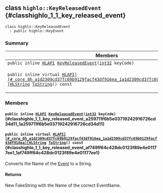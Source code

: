 ## class `highlo::KeyReleasedEvent` {#classhighlo_1_1_key_released_event}

```
class highlo::KeyReleasedEvent
  : public highlo::KeyEvent
```

### Summary

 Members                        | Descriptions                                
--------------------------------|---------------------------------------------
`public inline `[`HLAPI`](#_core_8h_a1d2309cd37fc69b9129facf43df916ea_1a1d2309cd37fc69b9129facf43df916ea)` `[`KeyReleasedEvent`](#classhighlo_1_1_key_released_event_a259711f6b5e03719242916726cd34d11_1a259711f6b5e03719242916726cd34d11)`(`[`int32`](#_base_types_8h_a43d43196463bde49cb067f5c20ab8481_1a43d43196463bde49cb067f5c20ab8481)` keyCode)` | 
`public inline virtual `[`HLAPI](#_core_8h_a1d2309cd37fc69b9129facf43df916ea_1a1d2309cd37fc69b9129facf43df916ea)[HLString`](docs-api/api-highlo.md#namespacehighlo_aae9b5b2474b992680f5555779f4bd538_1aae9b5b2474b992680f5555779f4bd538)` `[`ToString`](#classhighlo_1_1_key_released_event_af749ff64c428dc0123f89e4e01177ee1_1af749ff64c428dc0123f89e4e01177ee1)`() const` | Converts the Name of the [Event](docs-api/api-highlo--Event.md#classhighlo_1_1_event) to a String.

### Members

#### `public inline `[`HLAPI`](#_core_8h_a1d2309cd37fc69b9129facf43df916ea_1a1d2309cd37fc69b9129facf43df916ea)` `[`KeyReleasedEvent`](#classhighlo_1_1_key_released_event_a259711f6b5e03719242916726cd34d11_1a259711f6b5e03719242916726cd34d11)`(`[`int32`](#_base_types_8h_a43d43196463bde49cb067f5c20ab8481_1a43d43196463bde49cb067f5c20ab8481)` keyCode)` {#classhighlo_1_1_key_released_event_a259711f6b5e03719242916726cd34d11_1a259711f6b5e03719242916726cd34d11}

#### `public inline virtual `[`HLAPI](#_core_8h_a1d2309cd37fc69b9129facf43df916ea_1a1d2309cd37fc69b9129facf43df916ea)[HLString`](docs-api/api-highlo.md#namespacehighlo_aae9b5b2474b992680f5555779f4bd538_1aae9b5b2474b992680f5555779f4bd538)` `[`ToString`](#classhighlo_1_1_key_released_event_af749ff64c428dc0123f89e4e01177ee1_1af749ff64c428dc0123f89e4e01177ee1)`() const` {#classhighlo_1_1_key_released_event_af749ff64c428dc0123f89e4e01177ee1_1af749ff64c428dc0123f89e4e01177ee1}

Converts the Name of the [Event](docs-api/api-highlo--Event.md#classhighlo_1_1_event) to a String.

#### Returns
New FakeString with the Name of the correct EventName.

